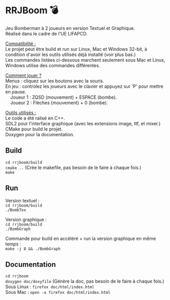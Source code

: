 # RRJBoom 💣  
Jeu Bomberman à 2 joueurs en version Textuel et Graphique.  
Réalisé dans le cadre de l'UE LIFAPCD.  
  
<ins>Compatibilité :</ins>  
Le projet peut être build et run sur Linux, Mac et Windows 32-bit, à condition d'avoir les outils utilisés déjà installé (voir plus bas.)  
Les commandes listées ci-dessous marchent seulement sous Mac et Linux, Windows utilise des commandes différentes.  
  
<ins>Comment jouer ?</ins>  
Menus : cliquez sur les boutons avec la souris.  
En jeu : controlez les joueurs avec le clavier et appuyez sur 'P' pour mettre en pause.  
&nbsp;&nbsp;&nbsp;&nbsp;Joueur 1 : ZQSD (mouvement) + ESPACE (bombe).  
&nbsp;&nbsp;&nbsp;&nbsp;Joueur 2 : Flèches (mouvement) + 0 (bombe).  
  
<ins>Outils utilisés :</ins>  
Le code a été ralisé en C++.  
SDL2 pour l'interface graphique (avec les extensions image, ttf, et mixer.)  
CMake pour build le projet.  
Doxygen pour la documentation.  
  
## Build  
``cd rrjboom/build``  
``cmake ..`` (Crée le makefile, pas besoin de le faire à chaque fois.)  
``make``  
  
## Run  
Version textuel :  
``cd rrjboom/build``  
``./BombTex``  
  
Version graphique :  
``cd rrjboom/build``  
``./BombGraph``  

Commande pour build en accéléré + run la version graphique en même temps :  
``make -j 8 && ./BombGraph``  
  
## Documentation  
``cd rrjboom``  
``doxygen doc/doxyfile`` (Génère la doc, pas besoin de le faire à chaque fois.)  
Sous Linux : ``firefox doc/html/index.html``  
Sous Mac : ``open -a firefox doc/html/index.html``
